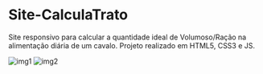 # Site-CalculaTrato
Site responsivo para calcular a quantidade ideal de Volumoso/Ração na alimentação diária de um cavalo. Projeto realizado em HTML5, CSS3 e JS.

![img1](https://user-images.githubusercontent.com/75963618/124953022-23734e80-dfeb-11eb-8233-350c496232b3.png)
![img2](https://user-images.githubusercontent.com/75963618/124953333-6e8d6180-dfeb-11eb-8ea3-875cad667d3d.png)
